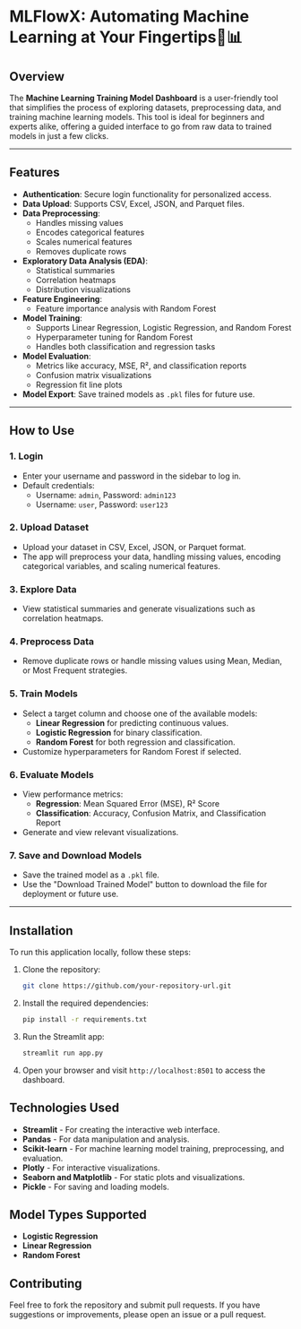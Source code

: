 # MLFlowX: Automating Machine Learning at Your Fingertips🤖📊

## Overview
The **Machine Learning Training Model Dashboard** is a user-friendly tool that simplifies the process of exploring datasets, preprocessing data, and training machine learning models. This tool is ideal for beginners and experts alike, offering a guided interface to go from raw data to trained models in just a few clicks.

---

## Features
- **Authentication**: Secure login functionality for personalized access.
- **Data Upload**: Supports CSV, Excel, JSON, and Parquet files.
- **Data Preprocessing**: 
  - Handles missing values
  - Encodes categorical features
  - Scales numerical features
  - Removes duplicate rows
- **Exploratory Data Analysis (EDA)**:
  - Statistical summaries
  - Correlation heatmaps
  - Distribution visualizations
- **Feature Engineering**:
  - Feature importance analysis with Random Forest
- **Model Training**:
  - Supports Linear Regression, Logistic Regression, and Random Forest
  - Hyperparameter tuning for Random Forest
  - Handles both classification and regression tasks
- **Model Evaluation**:
  - Metrics like accuracy, MSE, R², and classification reports
  - Confusion matrix visualizations
  - Regression fit line plots
- **Model Export**: Save trained models as `.pkl` files for future use.

---

## How to Use

### 1. Login
- Enter your username and password in the sidebar to log in.
- Default credentials:
  - Username: `admin`, Password: `admin123`
  - Username: `user`, Password: `user123`

### 2. Upload Dataset
- Upload your dataset in CSV, Excel, JSON, or Parquet format.
- The app will preprocess your data, handling missing values, encoding categorical variables, and scaling numerical features.

### 3. Explore Data
- View statistical summaries and generate visualizations such as correlation heatmaps.

### 4. Preprocess Data
- Remove duplicate rows or handle missing values using Mean, Median, or Most Frequent strategies.

### 5. Train Models
- Select a target column and choose one of the available models:
  - **Linear Regression** for predicting continuous values.
  - **Logistic Regression** for binary classification.
  - **Random Forest** for both regression and classification.
- Customize hyperparameters for Random Forest if selected.

### 6. Evaluate Models
- View performance metrics:
  - **Regression**: Mean Squared Error (MSE), R² Score
  - **Classification**: Accuracy, Confusion Matrix, and Classification Report
- Generate and view relevant visualizations.

### 7. Save and Download Models
- Save the trained model as a `.pkl` file.
- Use the "Download Trained Model" button to download the file for deployment or future use.

---
## Installation
To run this application locally, follow these steps:

1. Clone the repository:
    ```bash
    git clone https://github.com/your-repository-url.git
    ```
2. Install the required dependencies:
    ```bash
    pip install -r requirements.txt
    ```

3. Run the Streamlit app:
    ```bash
    streamlit run app.py
    ```

4. Open your browser and visit `http://localhost:8501` to access the dashboard.

## Technologies Used
- **Streamlit** - For creating the interactive web interface.
- **Pandas** - For data manipulation and analysis.
- **Scikit-learn** - For machine learning model training, preprocessing, and evaluation.
- **Plotly** - For interactive visualizations.
- **Seaborn and Matplotlib** - For static plots and visualizations.
- **Pickle** - For saving and loading models.

## Model Types Supported
- **Logistic Regression**
- **Linear Regression**
- **Random Forest**

## Contributing
Feel free to fork the repository and submit pull requests. If you have suggestions or improvements, please open an issue or a pull request.


